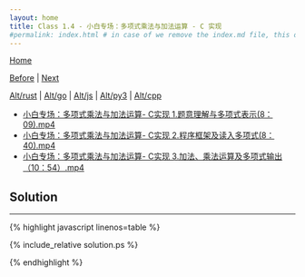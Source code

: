 ```yaml
---
layout: home
title: Class 1.4 - 小白专场：多项式乘法与加法运算 - C 实现
#permalink: index.html # in case of we remove the index.md file, this doc will be the index page
---
```


<div class="row">
<div class="columnStmt" markdown="1">

[Home](./README.md)

[Before](./class-1.3.md) | [Next](./class-2.1.md)

[Alt/rust](./Alt_rust/README.md) | [Alt/go](./Alt_c/README.md) | [Alt/js](./Alt_js/README.html) | [Alt/py3](./Alt_py3/README.md) | [Alt/cpp](./Alt_cpp/README.md) 

-   [小白专场：多项式乘法与加法运算- C实现 1.题意理解与多项式表示(8：09).mp4](https://data-structure.s3.us-west-1.amazonaws.com/1_%E7%AC%AC%E4%B8%80%E8%AE%B2+%E5%9F%BA%E6%9C%AC%E6%A6%82%E5%BF%B5%5B%E9%99%88%E8%B6%8A%5D/%E5%B0%8F%E7%99%BD%E4%B8%93%E5%9C%BA%EF%BC%9A%E5%A4%9A%E9%A1%B9%E5%BC%8F%E4%B9%98%E6%B3%95%E4%B8%8E%E5%8A%A0%E6%B3%95%E8%BF%90%E7%AE%97-+C%E5%AE%9E%E7%8E%B0+1.%E9%A2%98%E6%84%8F%E7%90%86%E8%A7%A3%E4%B8%8E%E5%A4%9A%E9%A1%B9%E5%BC%8F%E8%A1%A8%E7%A4%BA(8%EF%BC%9A09).mp4)
-   [小白专场：多项式乘法与加法运算- C实现 2.程序框架及读入多项式(8：40).mp4](https://data-structure.s3.us-west-1.amazonaws.com/1_%E7%AC%AC%E4%B8%80%E8%AE%B2+%E5%9F%BA%E6%9C%AC%E6%A6%82%E5%BF%B5%5B%E9%99%88%E8%B6%8A%5D/%E5%B0%8F%E7%99%BD%E4%B8%93%E5%9C%BA%EF%BC%9A%E5%A4%9A%E9%A1%B9%E5%BC%8F%E4%B9%98%E6%B3%95%E4%B8%8E%E5%8A%A0%E6%B3%95%E8%BF%90%E7%AE%97-+C%E5%AE%9E%E7%8E%B0+2.%E7%A8%8B%E5%BA%8F%E6%A1%86%E6%9E%B6%E5%8F%8A%E8%AF%BB%E5%85%A5%E5%A4%9A%E9%A1%B9%E5%BC%8F(8%EF%BC%9A40).mp4)
-   [小白专场：多项式乘法与加法运算- C实现 3.加法、乘法运算及多项式输出（10：54）.mp4](https://data-structure.s3.us-west-1.amazonaws.com/1_%E7%AC%AC%E4%B8%80%E8%AE%B2+%E5%9F%BA%E6%9C%AC%E6%A6%82%E5%BF%B5%5B%E9%99%88%E8%B6%8A%5D/%E5%B0%8F%E7%99%BD%E4%B8%93%E5%9C%BA%EF%BC%9A%E5%A4%9A%E9%A1%B9%E5%BC%8F%E4%B9%98%E6%B3%95%E4%B8%8E%E5%8A%A0%E6%B3%95%E8%BF%90%E7%AE%97-+C%E5%AE%9E%E7%8E%B0+3.%E5%8A%A0%E6%B3%95%E3%80%81%E4%B9%98%E6%B3%95%E8%BF%90%E7%AE%97%E5%8F%8A%E5%A4%9A%E9%A1%B9%E5%BC%8F%E8%BE%93%E5%87%BA%EF%BC%8810%EF%BC%9A54%EF%BC%89.mp4)




</div>
<div class="columnSol" markdown="1">

## Solution
------

{% highlight javascript linenos=table %}

{% include_relative solution.ps %}

{% endhighlight %}

</div>
</div>
